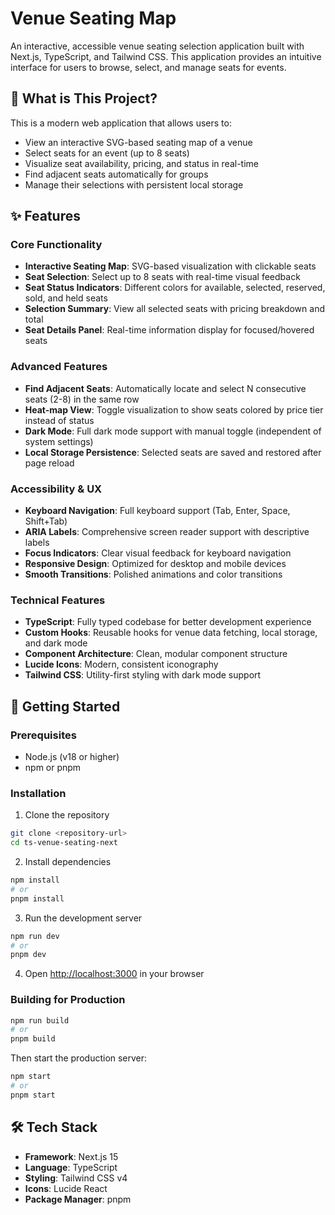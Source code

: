 # Venue Seating Map

An interactive, accessible venue seating selection application built with Next.js, TypeScript, and Tailwind CSS. This application provides an intuitive interface for users to browse, select, and manage seats for events.

## 🎯 What is This Project?

This is a modern web application that allows users to:
- View an interactive SVG-based seating map of a venue
- Select seats for an event (up to 8 seats)
- Visualize seat availability, pricing, and status in real-time
- Find adjacent seats automatically for groups
- Manage their selections with persistent local storage

## ✨ Features

### Core Functionality
- **Interactive Seating Map**: SVG-based visualization with clickable seats
- **Seat Selection**: Select up to 8 seats with real-time visual feedback
- **Seat Status Indicators**: Different colors for available, selected, reserved, sold, and held seats
- **Selection Summary**: View all selected seats with pricing breakdown and total
- **Seat Details Panel**: Real-time information display for focused/hovered seats

### Advanced Features
- **Find Adjacent Seats**: Automatically locate and select N consecutive seats (2-8) in the same row
- **Heat-map View**: Toggle visualization to show seats colored by price tier instead of status
- **Dark Mode**: Full dark mode support with manual toggle (independent of system settings)
- **Local Storage Persistence**: Selected seats are saved and restored after page reload

### Accessibility & UX
- **Keyboard Navigation**: Full keyboard support (Tab, Enter, Space, Shift+Tab)
- **ARIA Labels**: Comprehensive screen reader support with descriptive labels
- **Focus Indicators**: Clear visual feedback for keyboard navigation
- **Responsive Design**: Optimized for desktop and mobile devices
- **Smooth Transitions**: Polished animations and color transitions

### Technical Features
- **TypeScript**: Fully typed codebase for better development experience
- **Custom Hooks**: Reusable hooks for venue data fetching, local storage, and dark mode
- **Component Architecture**: Clean, modular component structure
- **Lucide Icons**: Modern, consistent iconography
- **Tailwind CSS**: Utility-first styling with dark mode support

## 🚀 Getting Started

### Prerequisites
- Node.js (v18 or higher)
- npm or pnpm

### Installation

1. Clone the repository
```bash
git clone <repository-url>
cd ts-venue-seating-next
```

2. Install dependencies
```bash
npm install
# or
pnpm install
```

3. Run the development server
```bash
npm run dev
# or
pnpm dev
```

4. Open [http://localhost:3000](http://localhost:3000) in your browser

### Building for Production

```bash
npm run build
# or
pnpm build
```

Then start the production server:
```bash
npm start
# or
pnpm start
```

## 🛠️ Tech Stack

- **Framework**: Next.js 15
- **Language**: TypeScript
- **Styling**: Tailwind CSS v4
- **Icons**: Lucide React
- **Package Manager**: pnpm
